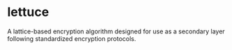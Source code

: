 # lettuce
A lattice-based encryption algorithm designed for use as a secondary layer following standardized encryption protocols.
